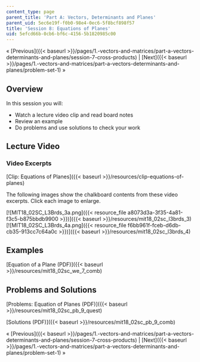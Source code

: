 ```yaml
---
content_type: page
parent_title: 'Part A: Vectors, Determinants and Planes'
parent_uid: 5ec6e19f-f0b0-98e4-0ec6-5f8bcf898f57
title: 'Session 8: Equations of Planes'
uid: 5efcd66b-0cb6-bf6c-4156-5b1820985c00
---
```


« [Previous]({{< baseurl >}}/pages/1.-vectors-and-matrices/part-a-vectors-determinants-and-planes/session-7-cross-products) | [Next]({{< baseurl >}}/pages/1.-vectors-and-matrices/part-a-vectors-determinants-and-planes/problem-set-1) »

Overview
--------

In this session you will:

*   Watch a lecture video clip and read board notes
*   Review an example
*   Do problems and use solutions to check your work

Lecture Video
-------------

### Video Excerpts

[Clip: Equations of Planes]({{< baseurl >}}/resources/clip-equations-of-planes)

The following images show the chalkboard contents from these video excerpts. Click each image to enlarge.

[![MIT18_02SC_L3Brds_3a.png]({{< resource_file a8073d3a-3f35-4a81-f3c5-b875bbdb9900 >}})]({{< baseurl >}}/resources/mit18_02sc_l3brds_3)[![MIT18_02SC_L3Brds_4a.png]({{< resource_file f6bb961f-fceb-d6db-cb35-913cc7c64a0c >}})]({{< baseurl >}}/resources/mit18_02sc_l3brds_4)

Examples
--------

[Equation of a Plane (PDF)]({{< baseurl >}}/resources/mit18_02sc_we_7_comb)

Problems and Solutions
----------------------

[Problems: Equation of Planes (PDF)]({{< baseurl >}}/resources/mit18_02sc_pb_9_quest)

[Solutions (PDF)]({{< baseurl >}}/resources/mit18_02sc_pb_9_comb)

« [Previous]({{< baseurl >}}/pages/1.-vectors-and-matrices/part-a-vectors-determinants-and-planes/session-7-cross-products) | [Next]({{< baseurl >}}/pages/1.-vectors-and-matrices/part-a-vectors-determinants-and-planes/problem-set-1) »